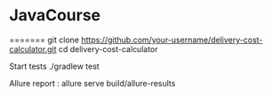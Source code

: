 
# JavaCourse
=======
git clone https://github.com/your-username/delivery-cost-calculator.git
cd delivery-cost-calculator

Start tests
./gradlew test

Allure report : allure serve build/allure-results



